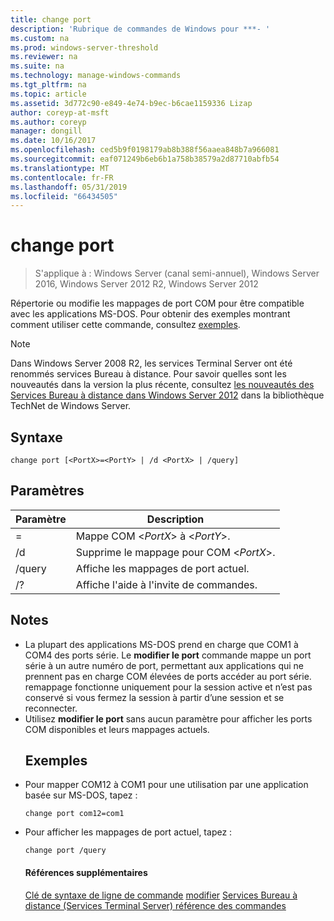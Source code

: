 ```yaml
---
title: change port
description: 'Rubrique de commandes de Windows pour ***- '
ms.custom: na
ms.prod: windows-server-threshold
ms.reviewer: na
ms.suite: na
ms.technology: manage-windows-commands
ms.tgt_pltfrm: na
ms.topic: article
ms.assetid: 3d772c90-e849-4e74-b9ec-b6cae1159336 Lizap
author: coreyp-at-msft
ms.author: coreyp
manager: dongill
ms.date: 10/16/2017
ms.openlocfilehash: ced5b9f0198179ab8b388f56aaea848b7a966081
ms.sourcegitcommit: eaf071249b6eb6b1a758b38579a2d87710abfb54
ms.translationtype: MT
ms.contentlocale: fr-FR
ms.lasthandoff: 05/31/2019
ms.locfileid: "66434505"
---
```

# <a name="change-port"></a>change port

>S'applique à : Windows Server (canal semi-annuel), Windows Server 2016, Windows Server 2012 R2, Windows Server 2012

Répertorie ou modifie les mappages de port COM pour être compatible avec les applications MS-DOS.
Pour obtenir des exemples montrant comment utiliser cette commande, consultez [exemples](#BKMK_examples).
> [!NOTE]
> Dans Windows Server 2008 R2, les services Terminal Server ont été renommés services Bureau à distance. Pour savoir quelles sont les nouveautés dans la version la plus récente, consultez [les nouveautés des Services Bureau à distance dans Windows Server 2012](https://technet.microsoft.com/library/hh831527) dans la bibliothèque TechNet de Windows Server.
> ## <a name="syntax"></a>Syntaxe
> ```
> change port [<PortX>=<PortY> | /d <PortX> | /query]
> ```
> ## <a name="parameters"></a>Paramètres
> 
> |    Paramètre    |              Description               |
> |-----------------|----------------------------------------|
> | <PortX>=<PortY> |    Mappe COM <*PortX*> à <*PortY*>.    |
> |   /d <PortX>    | Supprime le mappage pour COM <*PortX*>. |
> |     /query      |  Affiche les mappages de port actuel.   |
> |       /?        |  Affiche l'aide à l'invite de commandes.  |
> 
> ## <a name="remarks"></a>Notes
> - La plupart des applications MS-DOS prend en charge que COM1 à COM4 des ports série. Le **modifier le port** commande mappe un port série à un autre numéro de port, permettant aux applications qui ne prennent pas en charge COM élevées de ports accéder au port série. remappage fonctionne uniquement pour la session active et n’est pas conservé si vous fermez la session à partir d’une session et se reconnecter.
> - Utilisez **modifier le port** sans aucun paramètre pour afficher les ports COM disponibles et leurs mappages actuels.
>   ## <a name="BKMK_examples"></a>Exemples
> - Pour mapper COM12 à COM1 pour une utilisation par une application basée sur MS-DOS, tapez :
>   ```
>   change port com12=com1
>   ```
> - Pour afficher les mappages de port actuel, tapez :
>   ```
>   change port /query
>   ```
>   #### <a name="additional-references"></a>Références supplémentaires
>   [Clé de syntaxe de ligne de commande](command-line-syntax-key.md)
>   [modifier](change.md)
>   [Services Bureau à distance &#40;Services Terminal Server&#41; référence des commandes](remote-desktop-services-terminal-services-command-reference.md)
